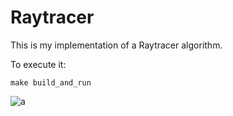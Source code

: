 # Raytracer

This is my implementation of a Raytracer algorithm.

To execute it:

```
make build_and_run
```

![a](https://user-images.githubusercontent.com/408219/37911588-7007b552-30de-11e8-8358-37e8d3be384c.png)

